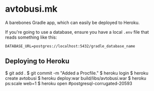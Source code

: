 # avtobusi.mk

A barebones Gradle app, which can easily be deployed to Heroku.

If you're going to use a database, ensure you have a local `.env` file that reads something like this:

```
DATABASE_URL=postgres://localhost:5432/gradle_database_name
```

## Deploying to Heroku

$ git add .
$ git commit -m "Added a Procfile."
$ heroku login
$ heroku create avtobusi
$ heroku deploy:war build/libs/avtobusi.war
$ heroku ps:scale web=1
$ heroku open
#postgresql-corrugated-20593
